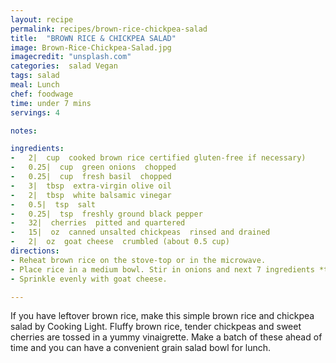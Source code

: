 ```yaml
---
layout: recipe
permalink: recipes/brown-rice-chickpea-salad
title:  "BROWN RICE & CHICKPEA SALAD"
image: Brown-Rice-Chickpea-Salad.jpg
imagecredit: "unsplash.com"
categories:  salad Vegan
tags: salad
meal: Lunch
chef: foodwage
time: under 7 mins
servings: 4

notes:

ingredients:
-   2|  cup  cooked brown rice certified gluten-free if necessary)
-   0.25|  cup  green onions  chopped
-   0.25|  cup  fresh basil  chopped
-   3|  tbsp  extra-virgin olive oil
-   2|  tbsp  white balsamic vinegar
-   0.5|  tsp  salt
-   0.25|  tsp  freshly ground black pepper
-   32|  cherries  pitted and quartered
-   15|  oz  canned unsalted chickpeas  rinsed and drained
-   2|  oz  goat cheese  crumbled (about 0.5 cup)
directions:
- Reheat brown rice on the stove-top or in the microwave. 
- Place rice in a medium bowl. Stir in onions and next 7 ingredients *through chickpeas*. 
- Sprinkle evenly with goat cheese.

---
```

If you have leftover brown rice, make this simple brown rice and chickpea salad by Cooking Light. Fluffy brown rice, tender chickpeas and sweet cherries are tossed in a yummy vinaigrette. Make a batch of these ahead of time and you can have a convenient grain salad bowl for lunch.
